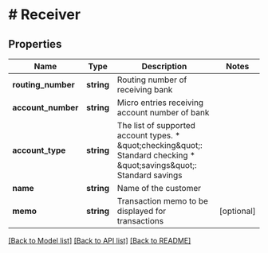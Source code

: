 # # Receiver

## Properties

Name | Type | Description | Notes
------------ | ------------- | ------------- | -------------
**routing_number** | **string** | Routing number of receiving bank |
**account_number** | **string** | Micro entries receiving account number of bank |
**account_type** | **string** | The list of supported account types. * \&quot;checking\&quot;: Standard checking * \&quot;savings\&quot;: Standard savings |
**name** | **string** | Name of the customer |
**memo** | **string** | Transaction memo to be displayed for transactions | [optional]

[[Back to Model list]](../../README.md#models) [[Back to API list]](../../README.md#endpoints) [[Back to README]](../../README.md)
